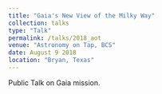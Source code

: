```yaml
---
title: "Gaia's New View of the Milky Way"
collection: talks
type: "Talk"
permalink: /talks/2018_aot
venue: "Astronomy on Tap, BCS"
date: August 9 2018
location: "Bryan, Texas"
---
```


Public Talk on Gaia mission.
